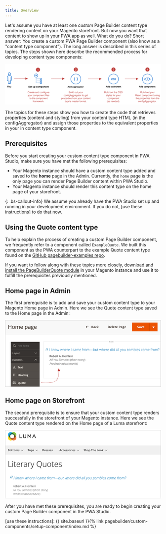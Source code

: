 ```yaml
---
title: Overview
---
```


<!-- <span style="font-size:20px; font-style:italic; font-weight: 300; color: #777777; line-height: 28px;"> -->
Let's assume you have at least one _custom_ Page Builder content type rendering content on your Magento storefront. But now you want that content to show up in your PWA app as well. What do you do? Short answer: You create a custom PWA Page Builder component (also know as a "content type component"). The long answer is described in this series of topics. The steps shown here describe the recommended process for developing content type components:

![Overview of steps](OverviewSteps.svg)

The topics for these steps show you how to create the code that retrieves properties (content and styling) from your content type HTML (in the configAggregator) and assign those properties to the equivalent properties in your in content type component.
<!-- </span> -->

## Prerequisites

Before you start creating your custom content type component in PWA Studio, make sure you have met the following prerequisites:

- Your Magento instance should have a custom content type added and saved to the **home** page in the Admin. Currently, the `home` page is the only page you can render Page Builder content within PWA Studio.
- Your Magento instance should render this content type on the home page of your storefront.

{: .bs-callout-info}
We assume you already have the PWA Studio set up and running in your development environment. If you do not, [use these instructions] to do that now.

## Using the Quote content type

To help explain the process of creating a custom Page Builder component, we frequently refer to a component called `ExampleQuote`. We built this component as the PWA counterpart to the example Quote content type found on the [GitHub pagebuilder-examples repo].

If you want to follow along with these topics more closely, [download and install the PageBuilderQuote module] in your Magento instance and use it to fulfill the prerequisites previously mentioned.

## Home page in Admin

The first prerequisite is to add and save your custom content type to your Magento Home page in Admin. Here we see the Quote content type saved to the Home page in the Admin:

![PageBuilderQuote in Admin](PageBuilderQuoteAdmin.png)

## Home page on Storefront

The second prerequisite is to ensure that your custom content type renders successfully in the storefront of your Magento instance. Here we see the Quote content type rendered on the Home page of a Luma storefront:

![PageBuilderQuote on Storefront](PageBuilderQuoteStorefront.png)

After you have met these prerequisites, you are ready to begin creating your custom Page Builder component in the PWA Studio.

[download and install the PageBuilderQuote module]: https://github.com/magento-devdocs/pagebuilder-examples/tree/master/Example/PageBuilderQuote
[GitHub pagebuilder-examples repo]: https://github.com/magento-devdocs/pagebuilder-examples/tree/master/Example/PageBuilderQuote
[use these instructions]: {{ site.baseurl }}{% link pagebuilder/custom-components/setup-component/index.md %}
